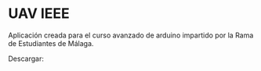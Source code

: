 # UAV IEEE

Aplicación creada para el curso avanzado de arduino impartido por la Rama de Estudiantes de Málaga.

Descargar:
